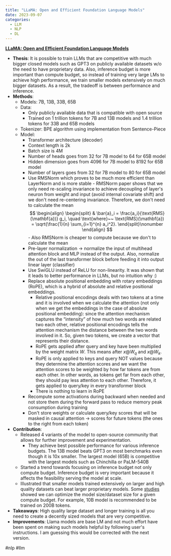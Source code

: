 ```yaml
---
title: "LLaMA: Open and Efficient Foundation Language Models"
date: 2023-09-07
categories:
  - LLM
  - NLP
  - DL
---
```


**[LLaMA: Open and Efficient Foundation Language Models](https://arxiv.org/abs/2302.13971)**

- **Thesis**: It is possible to train LLMs that are competitive with much bigger closed models such as GPT3 on publicly available datasets w/o the need to have proprietary data. Also, inference budget is more important than compute budget, so instead of training very large LMs to achieve high performance, we train smaller models extensively on much bigger datasets. As a result, the tradeoff is between performance and inference.
- **Methods**:
  - Models: 7B, 13B, 33B, 65B
  - Data:
    - Only publicly available data that is compatible with open source
    - Trained on 1 trillion tokens for 7B and 13B models and 1.4 trillion tokens for 33B and 65B models
  - Tokenizer: BPE algorithm using implementation from Sentence-Piece
  - Model:
    - Transformer architecture (decoder)
    - Context length is 2k
    - Batch size is 4M
    - Number of heads goes from 32 for 7B model to 64 for 65B model
    - Hidden dimension goes from 4096 for 7B model to 8192 for 65B model
    - Number of layers goes from 32 for 7B model to 80 for 65B model
    - Use RMSNorm which proves to be much more efficient than LayerNorm and is more stable - RMSNorm paper shows that we only need re-scaling invariance to achieve decoupling of layer's neuron from weight and input (avoid internal covariate shift) and we don't need re-centering invariance. Therefore, we don't need to calculate the mean
      $$
      \begin{align}
      \begin{split} & \bar{a}_i = \frac{a_i}{\text{RMS}(\mathbf{a})} g_i, \quad \text{where}~~ \text{RMS}(\mathbf{a}) = \sqrt{\frac{1}{n} \sum_{i=1}^{n} a_i^2}. \end{split}\nonumber
      \end{align}
      $$
          - Also RMSNorm is cheaper to compute because we don't to calculate the mean
    - Pre-layer normalization -> normalize the input of multihead attention block and MLP instead of the output. Also, normalize the out of the last transformer block before feeding it into output linear layer (classifier)
    - Use SwiGLU instead of ReLU for non-linearity. It was shown that it leads to better performance in LLMs, but no intuition why :)
    - Replace absolute positional embedding with rotary embeddings (RoPE), which is a hybrid of absolute and relative positional embeddings.
      - Relative positional encodings deals with two tokens at a time and it is involved when we calculate the attention (not only when we get the embeddings in the case of absolute positional embedding): since the attention mechanism captures the “intensity” of how much two words are related two each other, relative positional encodings tells the attention mechanism the distance between the two words involved in it. So, given two tokens, we create a vector that represents their distance.
      - RoPE gets applied after query and key have been multiplied by the weight matrix $W$. This means after $x@W_q$ and $x@W_k$.
      - RoPE is only applied to keys and query NOT values because they determine the attention scores and we want the attention scores to be weighted by how far tokens are from each other. In other words, as tokens get far from each other, they should pay less attention to each other. Therefore, it gets applied to query/key in every transformer block
      - There is nothing to learn in RoPE
    - Recompute some activations during backward when needed and not store them during the forward pass to reduce memory peak consumption during training
    - Don't store weights or calculate query/key scores that will be masked in causal attention -> scores for future tokens (the ones to the right from each token)
- **Contribution**:
  - Released 4 variants of the model to open-source community that allows for further improvement and experimentation.
    - They achieve best possible performance for various inference budgets. The 13B model beats GPT3 on most benchmarks even though it is 10x smaller. The largest model (65B) is competitive with the largest models such as Chinchilla or PaLM-540B
  - Started a trend towards focusing on inference budget not only compute budget. Inference budget is very important because it affects the feasibility serving the model at scale.
  - Illustrated that smaller models trained extensively on larger and high quality datasets can beat larger proprietary models. Some [studies](https://arxiv.org/abs/2203.15556) showed we can optimize the model size/dataset size for a given compute budget. For example, 10B model is recommended to be trained on 200B tokens.
- **Takeaways**: High quality large dataset and longer training is all you need to create a decently sized models that are very competitive.
- **Improvements**: Llama models are base LM and not much effort have been spent on making such models helpful by following user's instructions. I am guessing this would be corrected with the next version.

#nlp #llm
